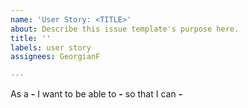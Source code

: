 ```yaml
---
name: 'User Story: <TITLE>'
about: Describe this issue template's purpose here.
title: ''
labels: user story
assignees: GeorgianF

---
```


As a **-** I want to be able to **-** so that I can **-**
